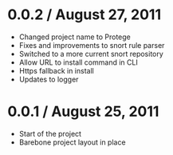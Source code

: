 
0.0.2 / August 27, 2011
==================

  * Changed project name to Protege
  * Fixes and improvements to snort rule parser
  * Switched to a more current snort repository
  * Allow URL to install command in CLI
  * Https fallback in install
  * Updates to logger
  
0.0.1 / August 25, 2011
==================

  * Start of the project
  * Barebone project layout in place
